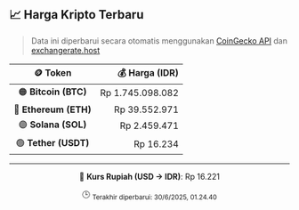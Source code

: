

<!-- HARGA_KRIPTO -->
## 📈 Harga Kripto Terbaru

> Data ini diperbarui secara otomatis menggunakan [CoinGecko API](https://www.coingecko.com/) dan [exchangerate.host](https://exchangerate.host/)

<div align="center">

| 🪙 Token | 💰 Harga (IDR) |
|:------:|---------------:|
| 🟠 **Bitcoin (BTC)**   | Rp 1.745.098.082 |
| 🔵 **Ethereum (ETH)**  | Rp 39.552.971 |
| 🟣 **Solana (SOL)**    | Rp 2.459.471 |
| 🟢 **Tether (USDT)**   | Rp 16.234 |

---

💱 **Kurs Rupiah (USD → IDR)**: Rp 16.221

🕒 <sub>Terakhir diperbarui: 30/6/2025, 01.24.40</sub>

</div>
<!-- /HARGA_KRIPTO -->